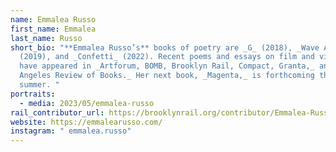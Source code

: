 ```yaml
---
name: Emmalea Russo
first_name: Emmalea
last_name: Russo
short_bio: "**Emmalea Russo’s** books of poetry are _G_ (2018), _Wave Archive_
  (2019), and _Confetti_ (2022). Recent poems and essays on film and visual art
  have appeared in _Artforum, BOMB, Brooklyn Rail, Compact, Granta,_ and _Los
  Angeles Review of Books._ Her next book, _Magenta,_ is forthcoming this
  summer. "
portraits:
  - media: 2023/05/emmalea-russo
rail_contributor_url: https://brooklynrail.org/contributor/Emmalea-Russo
website: https://emmalearusso.com/
instagram: " emmalea.russo"
---
```

